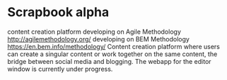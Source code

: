# Scrapbook alpha
content creation platform
developing on Agile Methodology
http://agilemethodology.org/
developing on BEM Methodology
https://en.bem.info/methodology/
Content creation platform where users can create a singular content or work together on the same content, the bridge between social media and blogging. The webapp for the editor window is currently under progress.
